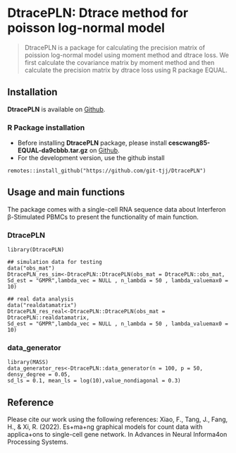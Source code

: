 # DtracePLN: Dtrace method for poisson log-normal model

> DtracePLN is a package for calculating the precision matrix of poission log-normal model using moment method and dtrace loss. We first calculate the covariance matrix by moment method and then calculate the precision matrix by dtrace loss using R package EQUAL.

## Installation
**DtracePLN** is available on [Github](https://github.com/git-tjj/DtracePLN).

### R Package installation
- Before installing **DtracePLN** package, please install **cescwang85-EQUAL-da9cbbb.tar.gz** on [Github](https://github.com/git-tjj/DtracePLN).
- For the development version, use the github install
```{r package github, eval = FALSE}
remotes::install_github("https://github.com/git-tjj/DtracePLN")
```

## Usage and main functions
The package comes with a single-cell RNA sequence data about Interferon β-Stimulated PBMCs to present the functionality of main function.

### DtracePLN
```{r load DtracePLN, eval = FALSE}
library(DtracePLN)

## simulation data for testing
data("obs_mat")
DtracePLN_res_sim<-DtracePLN::DtracePLN(obs_mat = DtracePLN::obs_mat,
Sd_est = "GMPR",lambda_vec = NULL , n_lambda = 50 , lambda_valuemax0 = 10)

## real data analysis
data("realdatamatrix")
DtracePLN_res_real<-DtracePLN::DtracePLN(obs_mat = DtracePLN::realdatamatrix,
Sd_est = "GMPR",lambda_vec = NULL , n_lambda = 50 , lambda_valuemax0 = 10)
```

### data_generator
```{r, warning = FALSE}
library(MASS)
data_generator_res<-DtracePLN::data_generator(n = 100, p = 50, densy_degree = 0.05,
sd_ls = 0.1, mean_ls = log(10),value_nondiagonal = 0.3)
```


## Reference

Please cite our work using the following references:
Xiao, F., Tang, J., Fang, H., & Xi, R. (2022). Es+ma+ng graphical models for count data with applica+ons to single-cell gene network. In Advances in Neural Informa4on Processing Systems.
